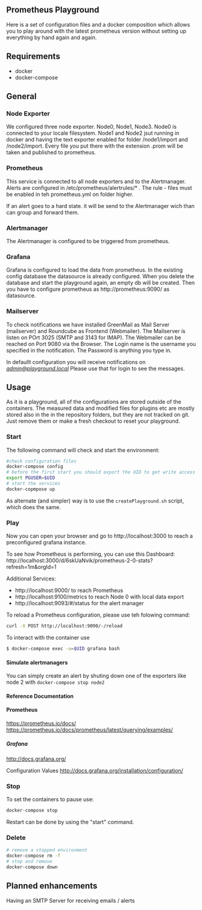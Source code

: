 Prometheus Playground
---------------------

Here is a set of configuration files and a docker composition which allows you
to play around with the latest prometheus version without setting up everything
by hand again and again.

## Requirements
* docker
* docker-compose

## General

### Node Exporter
We configured three node exporter. Node0, Node1, Node3. Node0 is connected to your locale filesystem. Node1 and Node2 jsut running in docker and having the text exporter enabled for folder /node1/import and /node2/import.
Every file you put there with the extension .prom will be taken and published to prometheus.

### Prometheus
This service is connected to all node exporters and to the Alertmanager.
Alerts are configured in /etc/prometheus/alertrules/* . The rule - files must be enabled in teh prometheus.yml on folder higher.

If an alert goes to a hard state. it will be send to the Alertmanager wich than can group and forward them.

### Alertmanager
The Alertmanager is configured to be triggered from prometheus.

### Grafana
Grafana is configured to load the data from prometheus.
In the existing config database the datasource is already configured.
When you delete the database and start the playground again, an empty db will be created. Then you have to configure prometheus as http://prometheus:9090/ as datasource.

### Mailserver
To check notifications we have installed GreenMail as Mail Server (mailserver) and Roundcube as Frontend (Webmailer). The Mailserver is listen on POrt 3025 (SMTP and 3143 for IMAP). The Webmailer can be reached on Port 9080 via the Browser.
The Login name is the username you specified in the notification.
The Password is anything you type in.

In defaullt configuration you will receive notifications on *admin@playground.local* Please use that for login to see the messages.

## Usage
As it is a playground, all of the configurations are stored outside of the
containers.
The measured data and modified files for plugins etc are mostly stored also in
the in the repository folders, but they are not tracked on git. Just remove them
or make a fresh checkout to reset your playground.

### Start
The following command will check and start the environment:
````bash
#check configuration files
docker-compose config
# before the first start you should export the UID to get write access on fs
export PGUSER=$UID
# start the services
docker-copmpose up
````

As alternate (and simpler) way is to use the ``createPlayground.sh`` script,
which does the same.

### Play
Now you can open your browser and go to http://localhost:3000 to reach a
preconfigured grafana instance.

To see how Prometheus is performing, you can use this Dashboard: http://localhost:3000/d/6skUaNvik/prometheus-2-0-stats?refresh=1m&orgId=1


Additional Services:
* http://localhost:9000/ to reach Prometheus
* http://localhost:9100/metrics to reach Node 0 with local data export
* http://localhost:9093/#/status for the alert manager

To reload a Prometheus configuration, please use teh folowing command:
```bash
curl -X POST http://localhost:9090/-/reload
```

To interact with the container use
```bash
$ docker-compose exec -u=$UID grafana bash
```

#### Simulate alertmanagers

You can simply create an alert by shuting down one of the exporters like node 2
with ```docker-compose stop node2```

#### Reference Documentation

#### Prometheus
https://prometheus.io/docs/
https://prometheus.io/docs/prometheus/latest/querying/examples/

##### Grafana
http://docs.grafana.org/

Configuration Values
http://docs.grafana.org/installation/configuration/

### Stop

To set the containers to pause use:
```bash
docker-compose stop
```
Restart can be done by using the "start" command.


### Delete
```bash
# remove a stopped environment
docker-compose rm -f
# stop and remove
docker-compose down
```

## Planned enhancements
Having an SMTP Server for receiving emails / alerts

